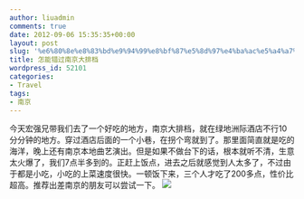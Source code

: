 ```yaml
---
author: liuadmin
comments: true
date: 2012-09-06 15:35:35+00:00
layout: post
slug: '%e6%80%8e%e8%83%bd%e9%94%99%e8%bf%87%e5%8d%97%e4%ba%ac%e5%a4%a7%e6%8e%92%e6%a1%a3'
title: 怎能错过南京大排档
wordpress_id: 52101
categories:
- Travel
tags:
- 南京
---
```


今天宏强兄带我们去了一个好吃的地方，南京大排档，就在绿地洲际酒店不行10分分钟的地方。穿过酒店后面的一个小巷，在拐个弯就到了。那里面简直就是吃的海洋，晚上还有南京本地曲艺演出。但是如果不做台下的话，根本就听不清，生意太火爆了，我们7点半多到的。正赶上饭点，进去之后就感觉到人太多了，不过由于都是小吃，小吃的上菜速度很快。一顿饭下来，三个人才吃了200多点，性价比超高。推荐出差南京的朋友可以尝试一下。
[![](http://cdn1.martinliu.cn/wp-content/uploads/2012/09/NanJing-DPD.jpg)](http://cdn1.martinliu.cn/wp-content/uploads/2012/09/NanJing-DPD.jpg)
